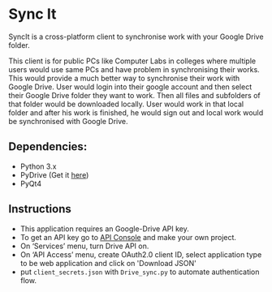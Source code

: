 # Sync It

SyncIt is a cross-platform client to synchronise work with your Google Drive folder.

This client is for public PCs like Computer Labs in colleges where multiple users would use same PCs and have problem in synchronising their works. This would provide a much better way to synchronise their work with Google Drive. User would login into their google account and then select their Google Drive folder they want to work. Then all files and subfolders of that folder would be downloaded locally. User would work in that local folder and after his work is finished, he would sign out and local work would be synchronised with Google Drive.

## Dependencies:
* Python 3.x
* PyDrive (Get it [here](https://github.com/googledrive/PyDrive))
* PyQt4

## Instructions
* This application requires an Google-Drive API key.
* To get an API key go to [API Console](https://code.google.com/apis/console) and make your own project.
* On ‘Services’ menu, turn Drive API on.
* On ‘API Access’ menu, create OAuth2.0 client ID, select application type to be web application and click on 'Download JSON'
* put `client_secrets.json` with `Drive_sync.py` to automate authentication flow. 
